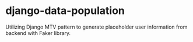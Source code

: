 # django-data-population
Utilizing Django MTV pattern to generate placeholder user information from backend with Faker library.
